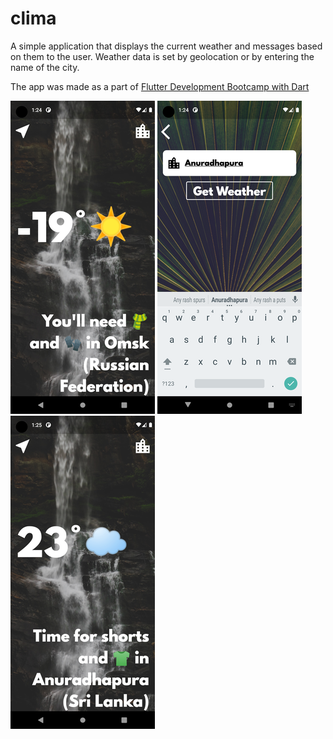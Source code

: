 # clima

A simple application that displays the current weather and messages based on them to the user. Weather data is set by geolocation or by entering the name of the city.

The app was made as a part of [Flutter Development Bootcamp with Dart](https://github.com/londonappbrewery/Flutter-Course-Resources)

![Screenshot 1](https://raw.githubusercontent.com/martynov-alex/clima-flutter/main/blob/Screenshot_1.png)
![Screenshot 2](https://raw.githubusercontent.com/martynov-alex/clima-flutter/main/blob/Screenshot_2.png)
![Screenshot 3](https://raw.githubusercontent.com/martynov-alex/clima-flutter/main/blob/Screenshot_3.png)


